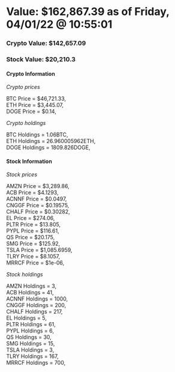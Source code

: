 # Value: $162,867.39 as of Friday, 04/01/22 @ 10:55:01 

### Crypto Value: $142,657.09

### Stock Value: $20,210.3

#### Crypto Information 
*Crypto prices* 

BTC Price = $46,721.33,  
ETH Price = $3,445.07,  
DOGE Price = $0.14,  


*Crypto holdings* 

BTC Holdings = 1.06BTC,  
ETH Holdings = 26.960005962ETH,  
DOGE Holdings = 1809.826DOGE,  


#### Stock Information 

*Stock prices* 

AMZN Price = $3,289.86,  
ACB Price = $4.1293,  
ACNNF Price = $0.0497,  
CNGGF Price = $0.19575,  
CHALF Price = $0.30282,  
EL Price = $274.06,  
PLTR Price = $13.805,  
PYPL Price = $116.61,  
QS Price = $20.175,  
SMG Price = $125.92,  
TSLA Price = $1,085.6959,  
TLRY Price = $8.1057,  
MRRCF Price = $1e-06,  


*Stock holdings* 

AMZN Holdings = 3,  
ACB Holdings = 41,  
ACNNF Holdings = 1000,  
CNGGF Holdings = 200,  
CHALF Holdings = 217,  
EL Holdings = 5,  
PLTR Holdings = 61,  
PYPL Holdings = 6,  
QS Holdings = 30,  
SMG Holdings = 15,  
TSLA Holdings = 3,  
TLRY Holdings = 167,  
MRRCF Holdings = 700,  


